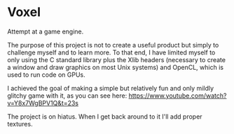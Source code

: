 # Voxel

Attempt at a game engine.

The purpose of this project is not to create a useful product but simply to challenge myself and to learn more. To that end, I have limited myself to only using the C standard library plus the Xlib headers (necessary to create a window and draw graphics on most Unix systems) and OpenCL, which is used to run code on GPUs.

I achieved the goal of making a simple but relatively fun and only mildly glitchy game with it, as you can see here:
https://www.youtube.com/watch?v=Y8x7WgBPV1Q&t=23s

The project is on hiatus. When I get back around to it I'll add proper textures.
